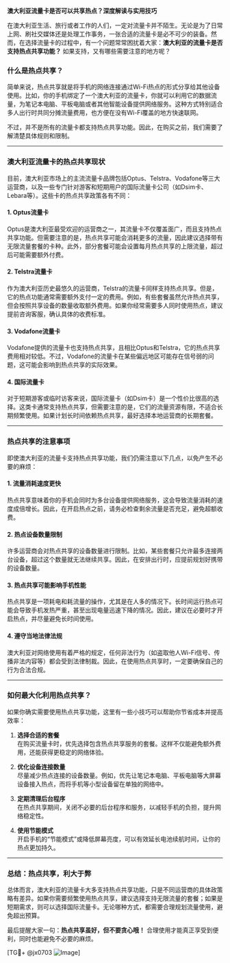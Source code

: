 **澳大利亚流量卡是否可以共享热点？深度解读与实用技巧**

在澳大利亚生活、旅行或者工作的人们，一定对流量卡并不陌生。无论是为了日常上网、刷社交媒体还是处理工作事务，一张合适的流量卡是必不可少的装备。然而，在选择流量卡的过程中，有一个问题常常困扰着大家：**澳大利亚的流量卡是否支持热点共享功能？** 如果支持，又有哪些需要注意的地方呢？

### **什么是热点共享？**
简单来说，热点共享就是将手机的网络连接通过Wi-Fi热点的形式分享给其他设备使用。比如，你的手机绑定了一个澳大利亚的流量卡，你就可以利用它的数据流量，为笔记本电脑、平板电脑或者其他智能设备提供网络服务。这种方式特别适合多人出行时共同分摊流量费用，也方便在没有Wi-Fi覆盖的地方快速联网。

不过，并不是所有的流量卡都支持热点共享功能。因此，在购买之前，我们需要了解清楚具体规则和限制。

---

### **澳大利亚流量卡的热点共享现状**
目前，澳大利亚市场上的主流流量卡品牌包括Optus、Telstra、Vodafone等三大运营商，以及一些专门针对游客和短期用户的国际流量卡公司（如Dsim卡、Lebara等）。这些卡的热点共享政策各有不同：

#### 1. **Optus流量卡**
Optus是澳大利亚最受欢迎的运营商之一，其流量卡不仅覆盖面广，而且支持热点共享功能。但需要注意的是，热点共享可能会消耗更多的流量，因此建议选择带有无限流量套餐的卡种。此外，部分套餐可能会设置每月热点共享的上限流量，超过后可能需要额外付费。

#### 2. **Telstra流量卡**
作为澳大利亚历史最悠久的运营商，Telstra的流量卡同样支持热点共享。但是，它的热点功能通常需要额外支付一定的费用。例如，有些套餐虽然允许热点共享，但会按照共享设备的数量收取额外费用。如果你经常需要多人同时使用热点，建议提前咨询客服，确认具体的收费标准。

#### 3. **Vodafone流量卡**
Vodafone提供的流量卡也支持热点共享，且相比Optus和Telstra，它的热点共享费用相对较低。不过，Vodafone的流量卡在某些偏远地区可能存在信号弱的问题，这可能会影响到热点共享的实际效果。

#### 4. **国际流量卡**
对于短期游客或临时访客来说，国际流量卡（如Dsim卡）是一个性价比很高的选择。这类卡通常支持热点共享，但需要注意的是，它们的流量资源有限，不适合长期频繁使用。如果计划长时间依赖热点共享，最好选择本地运营商的长期套餐。

---

### **热点共享的注意事项**
即使澳大利亚的流量卡支持热点共享功能，我们仍需注意以下几点，以免产生不必要的麻烦：

#### 1. **流量消耗速度更快**
热点共享意味着你的手机会同时为多台设备提供网络服务，这会导致流量消耗的速度成倍增长。因此，在开启热点之前，请务必检查剩余流量是否充足，避免超额收费。

#### 2. **热点设备数量限制**
许多运营商会对热点共享的设备数量进行限制。比如，某些套餐只允许最多连接两台设备，超过这个数量就无法继续共享。因此，在安排出行时，应提前规划好携带的设备数量。

#### 3. **热点共享可能影响手机性能**
热点共享是一项耗电和耗流量的操作，尤其是在人多的情况下。长时间运行热点可能会导致手机发热严重，甚至出现电量迅速下降的情况。因此，建议在必要时才开启热点，并尽量避免长时间使用。

#### 4. **遵守当地法律法规**
澳大利亚对网络使用有着严格的规定，任何非法行为（如盗取他人Wi-Fi信号、传播非法内容等）都会受到法律制裁。因此，在使用热点共享时，一定要确保自己的行为合法合规。

---

### **如何最大化利用热点共享？**
如果你确实需要使用热点共享功能，这里有一些小技巧可以帮助你节省成本并提高效率：

1. **选择合适的套餐**  
   在购买流量卡时，优先选择包含热点共享服务的套餐。这样不仅能避免额外费用，还能获得更稳定的网络体验。

2. **优化设备连接数量**  
   尽量减少热点连接的设备数量。例如，优先让笔记本电脑、平板电脑等大屏幕设备接入热点，而将手机等小型设备留在单独的网络中。

3. **定期清理后台程序**  
   在热点共享期间，关闭不必要的后台程序和服务，以减轻手机的负担，提升网络稳定性。

4. **使用节能模式**  
   开启手机的“节能模式”或降低屏幕亮度，可以有效延长电池续航时间，让你的热点更加持久。

---

### **总结：热点共享，利大于弊**
总体而言，澳大利亚的流量卡大多支持热点共享功能，只是不同运营商的具体政策略有差异。如果你需要频繁使用热点共享，建议选择支持无限流量的套餐；如果是短期需求，则可以选择国际流量卡。无论哪种方式，都需要合理规划流量使用，避免超出预算。

最后提醒大家一句：**热点共享虽好，但不要贪心哦！** 合理使用才能真正享受到便利，同时也能避免不必要的麻烦。

[TG💪+ @jx0703 ![Image](https://github.com/user-attachments/assets/dbca1d08-cadb-493c-b0ec-ad6f7a83f270)]